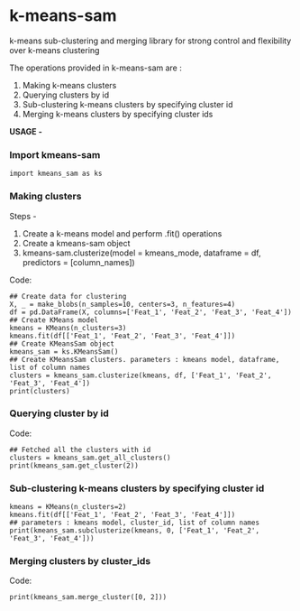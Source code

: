 # k-means-sam
k-means sub-clustering and merging library for strong control and flexibility over k-means clustering

The operations provided in k-means-sam are :
1. Making k-means clusters 
2. Querying clusters by id
3. Sub-clustering k-means clusters by specifying cluster id
4. Merging k-means clusters by specifying cluster ids


**USAGE -**

### Import kmeans-sam

~~~~
import kmeans_sam as ks
~~~~

### Making clusters 

Steps - 
1. Create a k-means model and perform .fit() operations
2. Create a kmeans-sam object 
3. kmeans-sam.clusterize(model = kmeans_mode, dataframe = df, predictors = [column_names])

Code: 
~~~~
## Create data for clustering
X, _ = make_blobs(n_samples=10, centers=3, n_features=4)
df = pd.DataFrame(X, columns=['Feat_1', 'Feat_2', 'Feat_3', 'Feat_4'])
## Create KMeans model
kmeans = KMeans(n_clusters=3)
kmeans.fit(df[['Feat_1', 'Feat_2', 'Feat_3', 'Feat_4']])
## Create KMeansSam object
kmeans_sam = ks.KMeansSam()
## Create KMeansSam clusters. parameters : kmeans model, dataframe, list of column names
clusters = kmeans_sam.clusterize(kmeans, df, ['Feat_1', 'Feat_2', 'Feat_3', 'Feat_4'])
print(clusters)
~~~~


### Querying cluster by id

Code:
~~~~
## Fetched all the clusters with id
clusters = kmeans_sam.get_all_clusters()
print(kmeans_sam.get_cluster(2))
~~~~

### Sub-clustering k-means clusters by specifying cluster id

~~~~
kmeans = KMeans(n_clusters=2)
kmeans.fit(df[['Feat_1', 'Feat_2', 'Feat_3', 'Feat_4']])
## parameters : kmeans model, cluster_id, list of column names
print(kmeans_sam.subclusterize(kmeans, 0, ['Feat_1', 'Feat_2', 'Feat_3', 'Feat_4']))
~~~~

### Merging clusters by cluster_ids
Code:
~~~~
print(kmeans_sam.merge_cluster([0, 2]))
~~~~
